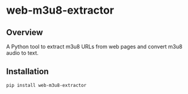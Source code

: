 
# web-m3u8-extractor

## Overview
A Python tool to extract m3u8 URLs from web pages and convert m3u8 audio to text.

## Installation
```bash
pip install web-m3u8-extractor
```